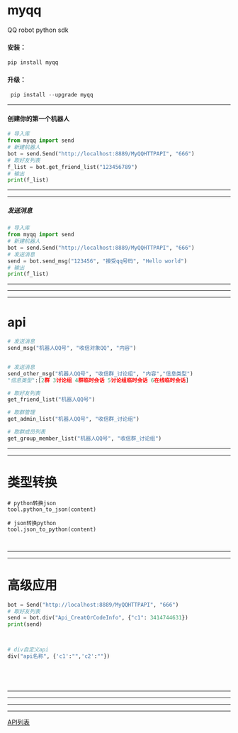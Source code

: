 # myqq
QQ robot python sdk
#### 安装：

```python
pip install myqq
```
#### 升级：

```python
 pip install --upgrade myqq
```

-----
#### 创建你的第一个机器人
```python
# 导入库
from myqq import send
# 新建机器人
bot = send.Send("http://localhost:8889/MyQQHTTPAPI", "666")
# 取好友列表
f_list = bot.get_friend_list("123456789")
# 输出
print(f_list)

```
-----
-----

##### 发送消息
```python
# 导入库
from myqq import send
# 新建机器人
bot = send.Send("http://localhost:8889/MyQQHTTPAPI", "666")
# 发送消息
send = bot.send_msg("123456", "接受qq号码", "Hello world")
# 输出
print(f_list)

```









-----
-----
-----

# api

```python
# 发送消息
send_msg("机器人QQ号", "收信对象QQ", "内容")


# 发送消息
send_other_msg("机器人QQ号", "收信群_讨论组", "内容","信息类型")
"信息类型":[2群 3讨论组 4群临时会话 5讨论组临时会话 6在线临时会话]

# 取好友列表
get_friend_list("机器人QQ号")

# 取群管理
get_admin_list("机器人QQ号", "收信群_讨论组")

# 取群成员列表
get_group_member_list("机器人QQ号", "收信群_讨论组")

```
-----
-----

# 类型转换 
```pyhton
# python转换json
tool.python_to_json(content)

# json转换python
tool.json_to_python(content)



```



_____
_____
# 高级应用
```python
bot = Send("http://localhost:8889/MyQQHTTPAPI", "666")
# 取好友列表
send = bot.div("Api_CreatQrCodeInfo", {"c1": 3414744631})
print(send)



# div自定义api
div("api名称", {'c1':"",'c2':""})






```

-----
-----
-----
-----
[API列表](https://myqqx.net/MyQQ/5.%E6%89%A9%E5%B1%95%E5%BC%80%E5%8F%91/5.API%E5%88%97%E8%A1%A8.html)








